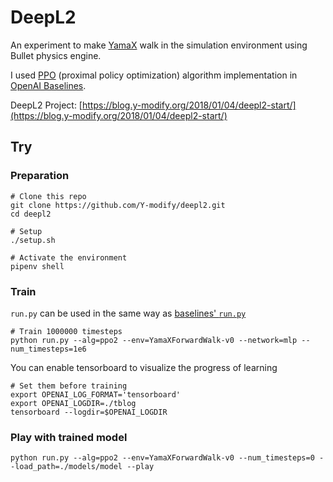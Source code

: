 # DeepL2

An experiment to make [YamaX](https://y-modify.org/yamax) walk in the simulation environment using Bullet physics engine.

I used [PPO](https://arxiv.org/abs/1707.06347) (proximal policy optimization) algorithm implementation in [OpenAI Baselines](https://github.com/openai/baselines).

DeepL2 Project: [https://blog.y-modify.org/2018/01/04/deepl2-start/](https://blog.y-modify.org/2018/01/04/deepl2-start/)

## Try

### Preparation

```shell
# Clone this repo
git clone https://github.com/Y-modify/deepl2.git
cd deepl2

# Setup
./setup.sh

# Activate the environment
pipenv shell
```

### Train

`run.py` can be used in the same way as [baselines' `run.py`](https://github.com/openai/baselines/blob/115b59d28b79523826dd5a81fbc5d6f8ed431c7c/README.md#training-models)

```shell
# Train 1000000 timesteps
python run.py --alg=ppo2 --env=YamaXForwardWalk-v0 --network=mlp --num_timesteps=1e6
```

You can enable tensorboard to visualize the progress of learning

```shell
# Set them before training
export OPENAI_LOG_FORMAT='tensorboard'
export OPENAI_LOGDIR=./tblog
tensorboard --logdir=$OPENAI_LOGDIR
```

### Play with trained model

```shell
python run.py --alg=ppo2 --env=YamaXForwardWalk-v0 --num_timesteps=0 --load_path=./models/model --play
```
